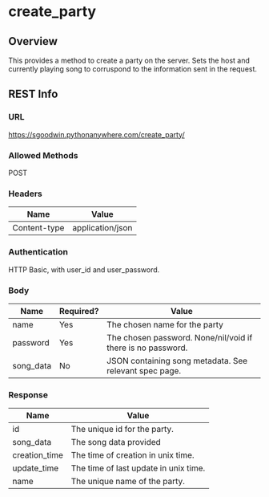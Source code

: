 create_party
=====================

Overview
---------------------
This provides a method to create a party on the server. Sets the host and
currently playing song to corruspond to the information sent in the request.

REST Info
---------------------
### URL
https://sgoodwin.pythonanywhere.com/create_party/

### Allowed Methods
POST

### Headers
Name | Value
-----|------
Content-type | application/json

### Authentication
HTTP Basic, with user_id and user_password.


### Body 
Name | Required? | Value
-----|-----------|------
name | Yes | The chosen name for the party
password | Yes | The chosen password. None/nil/void if there is no password.
song_data | No | JSON containing song metadata. See relevant spec page.

### Response
Name | Value
-----|------
id | The unique id for the party.
song_data | The song data provided
creation_time | The time of creation in unix time.
update_time | The time of last update in unix time.
name | The unique name of the party. 

